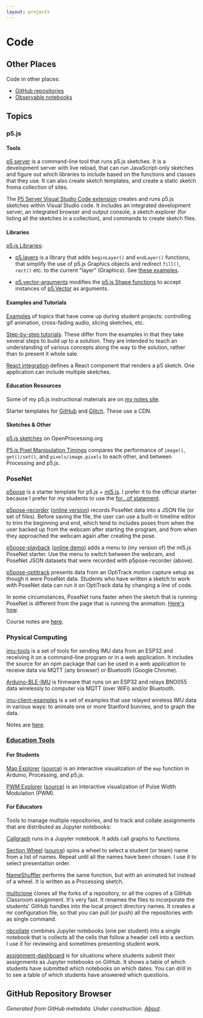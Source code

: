 ```yaml
---
layout: projects
---
```


# Code

## Other Places

Code in other places:

* [GitHub repositories](https://github.com/osteele)
* [Observable notebooks](https://observablehq.com/@osteele)

## Topics

### p5.js

#### Tools

[p5 server](https://osteele.github.io/p5-server/) is a command-line tool that
runs p5.js sketches. It is a development server with live reload, that can run
JavaScript-only sketches and figure out which libraries to include based on the
functions and classes that they use. It can also create sketch templates, and
create a static sketch froma  collection of sites.

The [P5 Server Visual Studio Code
extension](https://marketplace.visualstudio.com/items?itemName=osteele.p5-server)
creates and runs p5.js sketches within Visual Studio code. It includes an
integrated development server, an integrated browser and output console, a
sketch explorer (for listing all the sketches in a collection), and commands to
create sketch files.

#### Libraries

[p5.js Libraries](https://osteele.github.io/p5.libs/):

* [p5.layers](https://osteele.github.io/p5.libs/p5.layers) is a library that
  adds `beginLayer()` and `endLayer()` functions, that simplify the use of p5.js
  Graphics objects and redirect `fill()`, `rect()` etc. to the current "layer"
  (Graphics). See [these
  examples](https://osteele.github.io/p5.layers/examples/).

* [p5.vector-arguments](https://osteele.github.io/p5.libs/p5.vector-arguments/)
  modifies the [p5.js Shape functions](https://p5js.org/reference/#group-Shape)
  to accept instances of
  [p5.Vector](https://p5js.org/reference/#/p5/createVector) as arguments.

#### Examples and Tutorials

[Examples](https://www.notion.so/p5-js-Examples-18214cd693bd43919d9d0c4cded0b05f)
of topics that have come up during student projects: controlling gif animation,
cross-fading audio, slicing sketches, etc.

[Step-by-step
tutorials](https://www.notion.so/55581dbef83f40e3a386ddc6be1bbee8?v=692f92adea66460c8d8c4997af88431d).
These differ from the examples in that they take several steps to build up to a
solution. They are intended to teach an understanding of various concepts along
the way to the solution, rather than to present it whole sale.

[React integration](https://github.com/osteele/p5-react) defines a React
component that renders a p5 sketch. One application can include multiple sketches.

#### Education Resources

Some of my p5.js instructional materials are on [my notes site](https://notes.osteele.com/p5js).

Starter templates for [GitHub](https://github.com/osteele/p5-template) and
[Glitch](https://glitch.com/edit/#!/cclab-p5js-template). These use a CDN.

#### Sketches & Other

[p5.js sketches](https://openprocessing.org/user/201396/?view=sketches) on OpenProcessing.org

[P5.js Pixel Manipulation
Timings](https://observablehq.com/@osteele/p5-js-pixel-manipulation-timings)
compares the performance of `image()`, `get()/set()`, and `pixels/image.pixels`
to each other, and between Processing and p5.js.

### PoseNet

[p5pose](https://github.com/osteele/p5pose) is a starter template for p5.js +
[ml5.js](https://learn.ml5js.org/#/reference/posenet). I prefer it to the
official starter because I prefer for my students to use the [for…of
statement](https://developer.mozilla.org/en-US/docs/Web/JavaScript/Reference/Statements/for...of).

[p5pose-recorder](https://github.com/osteele/p5pose-recorder) ([online
version](https://osteele.github.io/p5pose-recorder/)) records PoseNet data into
a JSON file (or set of files). Before saving the file, the user can use a
built-in timeline editor to trim the beginning and end, which tend to includes
poses from when the user backed up from the webcam after starting the program,
and from when they approached the webcam again after creating the pose.

[p5pose-playback](https://github.com/osteele/p5pose-playback) ([online
demo](https://osteele.github.io/p5pose-playback/)) adds a menu to (my version
of) the ml5.js PoseNet starter. Use the menu to switch between the webcam, and
PoseNet JSON datasets that were recorded with p5pose-recorder (above).

[p5pose-optitrack](https://github.com/osteele/p5pose-optitrack) presents data
from an OptiTrack motion capture setup as though it were PoseNet data. Students
who have written a sketch to work with PoseNet data can run it on
OptiTrack data by changing a line of code.

In some circumstances, PoseNet runs faster when the sketch that is running
PoseNet is different from the page that is running the animation. [Here's
how](https://github.com/osteele/posenet-pubsub).

Course notes are
[here](https://notes.osteele.com/posenet).

### Physical Computing

[imu-tools](https://github.com/osteele/imu-tools) is a set of tools for
sending IMU data from an ESP32 and receiving it on a command-line program or in
a web application. It includes the source for an npm package that can be used in
a web application to receive data via MQTT (any browser) or Bluetooth (Google
Chrome).

[Arduino-BLE-IMU](https://github.com/osteele/Arduino-BLE-IMU) is
firmware that runs on an ESP32 and relays BNO055 data wirelessly to computer via
MQTT (over WiFi) and/or Bluetooth.

[imu-client-examples](https://github.com/osteele/imu-client-examples) is
a set of examples that use relayed wireless IMU data in various ways: to animate
one or more Stanford bunnies, and to graph the data.

Notes are [here](https://notes.osteele.com/physical-computing).

### [Education Tools](https://www.notion.so/Education-Tools-and-Materials-7c62990392284aab934c32b45ec9a99c)

#### For Students

[Map Explorer](https://osteele.github.io/map-explorer/)
([source](https://github.com/osteele/map-explorer)) is an interactive
visualization of the `map` function in Arduino, Processing, and p5.js.

[PWM Explorer](https://osteele.github.io/pwm-explorer/)
([source](https://github.com/osteele/pwm-explorer)) is an interactive
visualization of Pulse Width Modulation (PWM).

#### For Educators

Tools to manage multiple repositories, and to track and collate assignments that
are distributed as Jupyter notebooks:

[Callgraph](https://github.com/osteele/callgraph) runs in a Jupyter notebook. It
adds call graphs to functions.

[Section Wheel](http://selection-wheel.underconstruction.fun/)
([source](https://github.com/osteele/selection-wheel)) spins a wheel to select a
student (or team) name from a list of names. Repeat until all the names have
been chosen. I use it to select presentation order.

[NameShuffler](https://github.com/osteele/NameShuffler) performs the same
function, but with an animated list instead of a wheel. It is written as a
Processing sketch.

[multiclone](https://github.com/osteele/multiclone) clones all the forks of a
repository, or all the copies of a GitHub Classroom assignment. It's very fast.
It renames the files to incorporate the students' GitHub handles into the local
project directory names. It creates a mr configuration file, so that you can
pull (or push) all the repositories with as single command.

[nbcollate](https://github.com/osteele/nbcollate) combines Jupyter notebooks
(one per student) into a single notebook that is collects all the cells that
follow a header cell into a section. I use it for reviewing and sometimes
presenting student work.

[assignment-dashboard](https://github.com/osteele/assignment-dashboard) is for
situations where students submit their assignments as Jupyter notebooks on
GitHub. It shows a table of which students have submitted which notebooks on
which dates. You can drill in to see a table of which students have answered
which questions.

## GitHub Repository Browser

_Generated from GitHub metadata. Under construction. [About](/colophon)._
